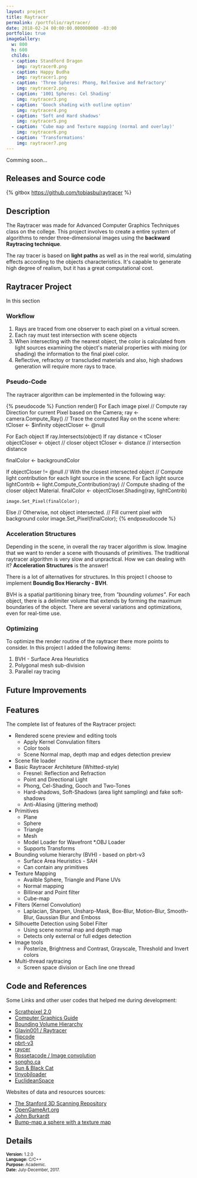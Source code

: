 ```yaml
---
layout: project
title: Raytracer
permalink: /portfolio/raytracer/
date: 2018-02-24 00:00:00.000000000 -03:00
portfolio: true
imageGallery:
  w: 800
  h: 600
  childs:
  - caption: Standford Dragon
    img: raytracer0.png
  - caption: Happy Budha
    img: raytracer1.png
  - caption: 'Three Spheres: Phong, Relfexive and Refractory'
    img: raytracer2.png
  - caption: '1001 Spheres: Cel Shading'
    img: raytracer3.png
  - caption: 'Gooch shading with outline option'
    img: raytracer4.png
  - caption: 'Soft and Hard shadows'
    img: raytracer5.png
  - caption: 'Cube map and Texture mapping (normal and overlay)'
    img: raytracer6.png
  - caption: 'Transformations'
    img: raytracer7.png
---
```


Comming soon...

## Releases and Source code

{% gitbox https://github.com/tobiasbu/raytracer %}

## Description

The Raytracer was made for Advanced Computer Graphics Techniques class on the college. 
This project involves to create a entire system of algorithms to render three-dimensional images using the **backward Raytracing technique**.

The ray tracer is based on **light paths** as well as in the real world, simulating effects according to the objects characteristics. It's capable to generate high degree of realism, but it has a great computational cost.

## Raytracer Project

In this section 

### Workflow

1. Rays are traced from one observer to each pixel on a virtual screen.
2. Each ray must test intersection with scene objects
3. When intersecting with the nearest object, the color is calculated from light sources examining the object's material properties with mixing (or shading) the information to the final pixel color.
4. Reflective, refractoy or transcluded materials and also, high shadows generation will require more rays to trace.

### Pseudo-Code

The raytracer algorithm can be implemented in the following way:

{% pseudocode %}
Function render()
  For Each image pixel
  // Compute ray Direction for current Pixel based on the Camera;
  ray <- camera.Compute_Ray()
  // Trace the computed Ray on the scene where:
  tCloser <- $infinity
  objectCloser <- @null

  For Each object
    If ray.Intersects(object)
        If ray distance < tCloser
            objectCloser <- object // closer object
            tCloser <- distance // intersection distance

  finalColor <- backgroundColor

  If objectCloser != @null
    // With the closest intersected object
    // Compute light contribution for each light source in the scene.
    For Each light source  
        lightContrib <- light.Compute_Contribution(ray)
        // Compute shading of the closer object Material.
        finalColor <- objectCloser.Shading(ray, lightContrib)

    image.Set_Pixel(finalColor);
  Else
    // Otherwise, not object intersected.
    // Fill current pixel with background color
    image.Set_Pixel(finalColor);
{% endpseudocode %}


### Acceleration Structures

Depending in the scene, in overall the ray tracer algorithm is slow. 
Imagine that we want to render a scene with thousands of primitives. The traditional raytracer algorithm is very slow and unpractical.
How we can dealing with it? **Acceleration Structures** is the answer!

There is a lot of alternatives for structures. In this project I choose to implement **Boundig Box Hierarchy - BVH**.

BVH is a spatial partitioning binary tree, from _"bounding volumes"_. For each object, there is a delimiter volume that extends by forming the maximum boundaries of the object.
There are several variations and optimizations, even for real-time use. 

### Optimizing

To optimize the render routine of the raytracer there more points to consider. In this project I added the following items:

1. BVH - Surface Area Heuristics
2. Polygonal mesh sub-division
3. Parallel ray tracing

## Future Improvements

## Features

The complete list of features of the Raytracer project:

- Rendered scene preview and editing tools
    - Apply Kernel Convulation filters
    - Color tools
    - Scene Normal map, depth map and edges detection preview
- Scene file loader
- Basic Raytracer Architeture (Whitted-style) 
    - Fresnel: Reflection and Refraction
    - Point and Directional Light
    - Phong, Cel-Shading, Gooch and Two-Tones
    - Hard-shadows, Soft-Shadows (area light sampling) and fake soft-shadows
    - Anti-Aliasing (jittering method)
- Primitives
    - Plane
    - Sphere
    - Triangle
    - Mesh
    - Model Loader for Wavefront *.OBJ Loader
    - Supports Transforms
- Bounding volume hierarchy (BVH) - based on pbrt-v3
    - Surface Area Heuristics - SAH 
    - Can contain any primitives
- Texture Mapping
    - Availble Sphere, Triangle and Plane UVs
    - Normal mapping
    - Billinear and Point filter
    - Cube-map
- Filters (Kernel Convolution)
    - Laplacian, Sharpen, Unsharp-Mask, Box-Blur, Motion-Blur, Smooth-Blur, Gaussian Blur and Emboss
- Silhouette Detection using Sobel Filter
    - Using scene normal map and depth map
    - Detects only external or full edges detection
- Image tools
    - Posterize, Brightness and Contrast, Grayscale, Threshold and Invert colors
- Multi-thread raytracing 
    - Screen space division or Each line one thread

## Code and References

Some Links and other user codes that helped me during development:

- [Scrathpixel 2.0](http://www.scratchapixel.com/)
- [Computer Graphics Guide](https://computergraphicsguide.blogspot.com.br/)
- [Bounding Volume Hierarchy](http://fileadmin.cs.lth.se/cs/Education/EDAN30/lectures/S2-bvh.pdf)
- [Glavin001 / Raytracer](https://github.com/Glavin001/Raytracer)
- [flipcode](http://www.flipcode.com/)
- [pbrt-v3](https://github.com/mmp/pbrt-v3)
- [raycer](https://github.com/mikoro/raycer)
- [Rossetacode / Image convolution](https://rosettacode.org/wiki/Image_convolution)
- [songho.ca](http://www.songho.ca/index.html)
- [Sun & Black Cat](http://sunandblackcat.com/index.php?l=eng)
- [tinyobjloader](https://github.com/syoyo/tinyobjloader)
- [EuclideanSpace](http://www.euclideanspace.com/)

Websites of data and resources sources: 

- [The Stanford 3D Scanning Repository](http://graphics.stanford.edu/data/3Dscanrep/)
- [OpenGameArt.org](https://opengameart.org/)
- [John Burkardt](http://people.sc.fsu.edu/~jburkardt/index.html)
- [Bump-map a sphere with a texture map](https://stackoverflow.com/questions/32550498/bump-map-a-sphere-with-a-texture-map)

## Details

<p style="font-size:0.8em">
<strong>Version:</strong> 1.2.0<br>
<strong>Language:</strong> C/C++<br>
<strong>Purpose:</strong> Academic.<br>
<strong>Date:</strong> July-December, 2017.<br>
</p>
